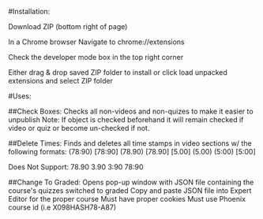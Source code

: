 #Installation:

Download ZIP (bottom right of page)

In a Chrome browser Navigate to chrome://extensions

Check the developer mode box in the top right corner

Either drag & drop saved ZIP folder to install or click load unpacked extensions and select ZIP folder


#Uses:

##Check Boxes: 
Checks all non-videos and non-quizes to make it easier to unpublish
Note: If object is checked beforehand it will remain checked if video or quiz or become un-checked if not.

##Delete Times:
Finds and deletes all time stamps in video sections w/ the following formats:
(78:90)
[78:90]
(78.90)
[78.90]
[5.00]
(5.00)
(5:00)
[5:00]

Does Not Support:
78.90
3.90
3:90
78:90

##Change To Graded:
Opens pop-up window with JSON file containing the course's quizzes switched to graded
Copy and paste JSON file into Expert Editor for the proper course
Must have proper cookies
Must use Phoenix course id (i.e X098HASH78-A87)

